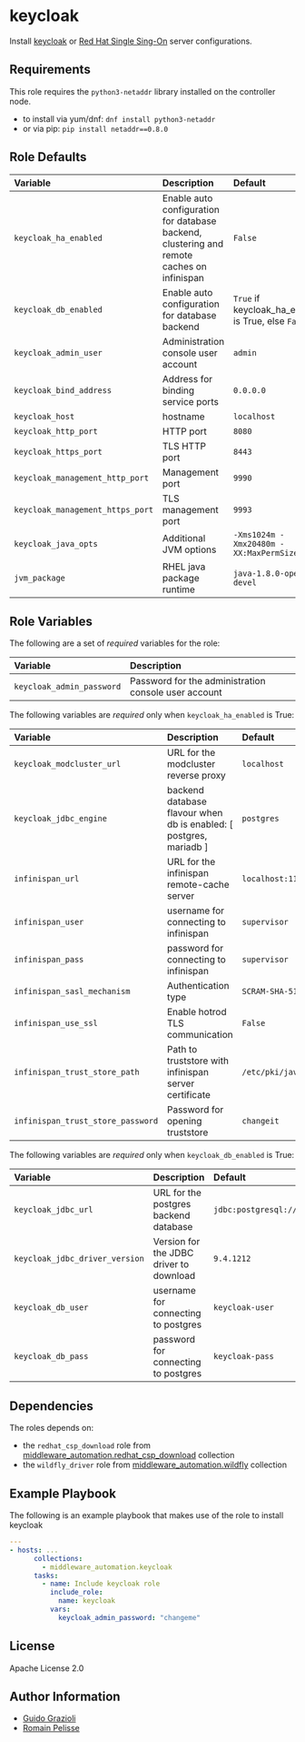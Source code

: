 keycloak
========

Install [keycloak](https://keycloak.org/) or [Red Hat Single Sing-On](https://access.redhat.com/products/red-hat-single-sign-on) server configurations.


Requirements
------------

This role requires the `python3-netaddr` library installed on the controller node.

* to install via yum/dnf: `dnf install python3-netaddr`
* or via pip: `pip install netaddr==0.8.0`


Role Defaults
-------------

| Variable | Description | Default |
|:---------|:------------|:---------|
|`keycloak_ha_enabled`| Enable auto configuration for database backend, clustering and remote caches on infinispan | `False` |
|`keycloak_db_enabled`| Enable auto configuration for database backend | `True` if keycloak_ha_enabled is True, else `False` |
|`keycloak_admin_user`| Administration console user account | `admin` |
|`keycloak_bind_address`| Address for binding service ports | `0.0.0.0` |
|`keycloak_host`| hostname | `localhost` |
|`keycloak_http_port`| HTTP port | `8080` |
|`keycloak_https_port`| TLS HTTP port | `8443` |
|`keycloak_management_http_port`| Management port | `9990` |
|`keycloak_management_https_port`| TLS management port | `9993` |
|`keycloak_java_opts`| Additional JVM options | `-Xms1024m -Xmx20480m -XX:MaxPermSize=768m` |
|`jvm_package`| RHEL java package runtime | `java-1.8.0-openjdk-devel` |


Role Variables
--------------

The following are a set of _required_ variables for the role:

| Variable | Description |
|:---------|:------------|
|`keycloak_admin_password`| Password for the administration console user account |


The following variables are _required_ only when `keycloak_ha_enabled` is True:

| Variable | Description | Default |
|:---------|:------------|:---------|
|`keycloak_modcluster_url` | URL for the modcluster reverse proxy | `localhost` |
|`keycloak_jdbc_engine` | backend database flavour when db is enabled: [ postgres, mariadb ] | `postgres` |
|`infinispan_url` | URL for the infinispan remote-cache server | `localhost:11122` |
|`infinispan_user` | username for connecting to infinispan | `supervisor` |
|`infinispan_pass` | password for connecting to infinispan | `supervisor` |
|`infinispan_sasl_mechanism`| Authentication type | `SCRAM-SHA-512` |
|`infinispan_use_ssl`| Enable hotrod TLS communication | `False` |
|`infinispan_trust_store_path`| Path to truststore with infinispan server certificate | `/etc/pki/java/cacerts` |
|`infinispan_trust_store_password`| Password for opening truststore | `changeit` |


The following variables are _required_ only when `keycloak_db_enabled` is True:

| Variable | Description | Default |
|:---------|:------------|:---------|
|`keycloak_jdbc_url` | URL for the postgres backend database | `jdbc:postgresql://localhost:5432/keycloak` |
|`keycloak_jdbc_driver_version`| Version for the JDBC driver to download | `9.4.1212` |
|`keycloak_db_user` | username for connecting to postgres | `keycloak-user` |
|`keycloak_db_pass` | password for connecting to postgres | `keycloak-pass` |


Dependencies
------------

The roles depends on:

* the `redhat_csp_download` role from [middleware_automation.redhat_csp_download](https://github.com/ansible-middleware/redhat-csp-download) collection
* the `wildfly_driver` role from [middleware_automation.wildfly](https://github.com/ansible-middleware/wildfly) collection


Example Playbook
----------------

The following is an example playbook that makes use of the role to install keycloak

```yaml
---
- hosts: ...
      collections:
        - middleware_automation.keycloak
      tasks:
        - name: Include keycloak role
          include_role:
            name: keycloak
          vars:
            keycloak_admin_password: "changeme"
```

License
-------

Apache License 2.0


Author Information
------------------

* [Guido Grazioli](https://github.com/guidograzioli)
* [Romain Pelisse](https://github.com/rpelisse)
